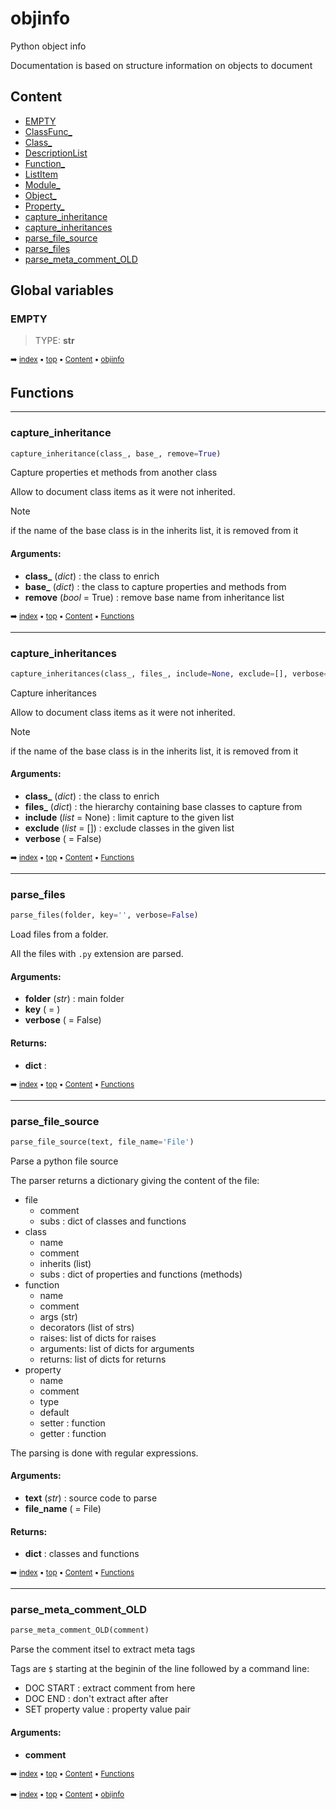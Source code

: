 # objinfo


Python object info

Documentation is based on structure information on objects to document



## Content

- [EMPTY](objin1---objinfo.md#empty)
- [ClassFunc_](objin1-classfunc_.md#classfunc_)
- [Class_](objin1-class_.md#class_)
- [DescriptionList](objin1-descriptionlist.md#descriptionlist)
- [Function_](objin1-function_.md#function_)
- [ListItem](objin1-listitem.md#listitem)
- [Module_](objin1-module_.md#module_)
- [Object_](objin1-object_.md#object_)
- [Property_](objin1-property_.md#property_)
- [capture_inheritance](objin1---objinfo.md#capture_inheritance)
- [capture_inheritances](objin1---objinfo.md#capture_inheritances)
- [parse_file_source](objin1---objinfo.md#parse_file_source)
- [parse_files](objin1---objinfo.md#parse_files)
- [parse_meta_comment_OLD](objin1---objinfo.md#parse_meta_comment_old)



## Global variables

### EMPTY

> TYPE: **str**



<sub>:arrow_right: [index](index.md) :black_small_square: [top](#objinfo) :black_small_square: [Content](#content) :black_small_square: [objinfo](#objinfo)</sub>



## Functions

----------
### capture_inheritance



``` python
capture_inheritance(class_, base_, remove=True)
```

Capture properties et methods from another class

Allow to document class items as it were not inherited.

> [!Note]
> if the name of the base class is in the inherits list, it is removed from it


#### Arguments:
- **class_** (_dict_) : the class to enrich
- **base_** (_dict_) : the class to capture properties and methods from
- **remove** (_bool_ = True) : remove base name from inheritance list



<sub>:arrow_right: [index](index.md) :black_small_square: [top](#objinfo) :black_small_square: [Content](#content) :black_small_square: [Functions](#functions)</sub>



----------
### capture_inheritances



``` python
capture_inheritances(class_, files_, include=None, exclude=[], verbose=False)
```

Capture inheritances

Allow to document class items as it were not inherited.

> [!Note]
> if the name of the base class is in the inherits list, it is removed from it


#### Arguments:
- **class_** (_dict_) : the class to enrich
- **files_** (_dict_) : the hierarchy containing base classes to capture from
- **include** (_list_ = None) : limit capture to the given list
- **exclude** (_list_ = []) : exclude classes in the given list
- **verbose** ( = False)



<sub>:arrow_right: [index](index.md) :black_small_square: [top](#objinfo) :black_small_square: [Content](#content) :black_small_square: [Functions](#functions)</sub>



----------
### parse_files



``` python
parse_files(folder, key='', verbose=False)
```

Load files from a folder.

All the files with `.py` extension are parsed.


#### Arguments:
- **folder** (_str_) : main folder
- **key** ( = )
- **verbose** ( = False)



#### Returns:
- **dict** : 



<sub>:arrow_right: [index](index.md) :black_small_square: [top](#objinfo) :black_small_square: [Content](#content) :black_small_square: [Functions](#functions)</sub>



----------
### parse_file_source



``` python
parse_file_source(text, file_name='File')
```

Parse a python file source

The parser returns a dictionary giving the content of the file:

- file
  - comment
  - subs : dict of classes and functions
- class
  - name
  - comment
  - inherits (list)
  - subs : dict of properties and functions (methods)
- function
  - name
  - comment
  - args (str)
  - decorators (list of strs)
  - raises: list of dicts for raises
  - arguments: list of dicts for arguments
  - returns: list of dicts for returns
- property
  - name
  - comment
  - type
  - default
  - setter : function
  - getter : function

The parsing is done with regular expressions.


#### Arguments:
- **text** (_str_) : source code to parse
- **file_name** ( = File)



#### Returns:
- **dict** : classes and functions



<sub>:arrow_right: [index](index.md) :black_small_square: [top](#objinfo) :black_small_square: [Content](#content) :black_small_square: [Functions](#functions)</sub>



----------
### parse_meta_comment_OLD



``` python
parse_meta_comment_OLD(comment)
```

Parse the comment itsel to extract meta tags

Tags are `$` starting at the beginin of the line followed by a command line:
    
- DOC START : extract comment from here
- DOC END : don't extract after after
- SET property value : property value pair


#### Arguments:
- **comment**



<sub>:arrow_right: [index](index.md) :black_small_square: [top](#objinfo) :black_small_square: [Content](#content) :black_small_square: [Functions](#functions)</sub>



<sub>:arrow_right: [index](index.md) :black_small_square: [top](#objinfo) :black_small_square: [Content](#content) :black_small_square: [objinfo](#objinfo)</sub>

